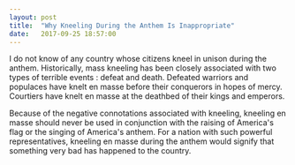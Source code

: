 ```yaml
---
layout: post
title:  "Why Kneeling During the Anthem Is Inappropriate"
date:   2017-09-25 18:57:00
---
```


I do not know of any country whose citizens kneel in unison during the anthem. Historically, mass kneeling has been closely associated with two types of terrible events : defeat and death. Defeated warriors and populaces have knelt en masse before their conquerors in hopes of mercy. Courtiers have knelt en masse at the deathbed of their kings and emperors.

Because of the negative connotations associated with kneeling, kneeling en masse should never be used in conjunction with the raising of America's flag or the singing of America's anthem. For a nation with such powerful representatives, kneeling en masse during the anthem would signify that something very bad has happened to the country.
